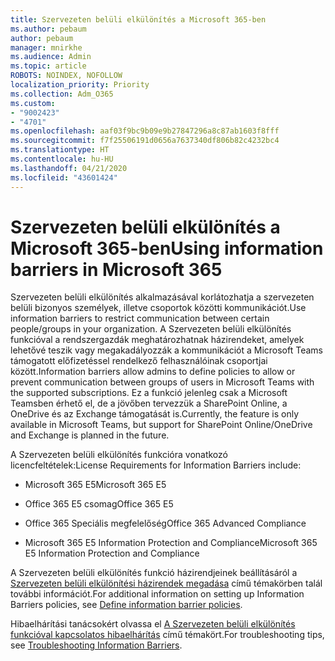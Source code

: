 ```yaml
---
title: Szervezeten belüli elkülönítés a Microsoft 365-ben
ms.author: pebaum
author: pebaum
manager: mnirkhe
ms.audience: Admin
ms.topic: article
ROBOTS: NOINDEX, NOFOLLOW
localization_priority: Priority
ms.collection: Adm_O365
ms.custom:
- "9002423"
- "4701"
ms.openlocfilehash: aaf03f9bc9b09e9b27847296a8c87ab1603f8fff
ms.sourcegitcommit: f7f25506191d0656a7637340df806b82c4232bc4
ms.translationtype: HT
ms.contentlocale: hu-HU
ms.lasthandoff: 04/21/2020
ms.locfileid: "43601424"
---
```

# <a name="using-information-barriers-in-microsoft-365"></a><span data-ttu-id="8e94d-102">Szervezeten belüli elkülönítés a Microsoft 365-ben</span><span class="sxs-lookup"><span data-stu-id="8e94d-102">Using information barriers in Microsoft 365</span></span>

<span data-ttu-id="8e94d-103">Szervezeten belüli elkülönítés alkalmazásával korlátozhatja a szervezeten belüli bizonyos személyek, illetve csoportok közötti kommunikációt.</span><span class="sxs-lookup"><span data-stu-id="8e94d-103">Use information barriers to restrict communication between certain people/groups in your organization.</span></span> <span data-ttu-id="8e94d-104">A Szervezeten belüli elkülönítés funkcióval a rendszergazdák meghatározhatnak házirendeket, amelyek lehetővé teszik vagy megakadályozzák a kommunikációt a Microsoft Teams támogatott előfizetéssel rendelkező felhasználóinak csoportjai között.</span><span class="sxs-lookup"><span data-stu-id="8e94d-104">Information barriers allow admins to define policies to allow or prevent communication between groups of users in Microsoft Teams with the supported subscriptions.</span></span>  <span data-ttu-id="8e94d-105">Ez a funkció jelenleg csak a Microsoft Teamsben érhető el, de a jövőben tervezzük a SharePoint Online, a OneDrive és az Exchange támogatását is.</span><span class="sxs-lookup"><span data-stu-id="8e94d-105">Currently, the feature is only available in Microsoft Teams, but support for SharePoint Online/OneDrive and Exchange is planned in the future.</span></span>

<span data-ttu-id="8e94d-106">A Szervezeten belüli elkülönítés funkcióra vonatkozó licencfeltételek:</span><span class="sxs-lookup"><span data-stu-id="8e94d-106">License Requirements for Information Barriers include:</span></span>

- <span data-ttu-id="8e94d-107">Microsoft 365 E5</span><span class="sxs-lookup"><span data-stu-id="8e94d-107">Microsoft 365 E5</span></span>

- <span data-ttu-id="8e94d-108">Office 365 E5 csomag</span><span class="sxs-lookup"><span data-stu-id="8e94d-108">Office 365 E5</span></span>

- <span data-ttu-id="8e94d-109">Office 365 Speciális megfelelőség</span><span class="sxs-lookup"><span data-stu-id="8e94d-109">Office 365 Advanced Compliance</span></span>

- <span data-ttu-id="8e94d-110">Microsoft 365 E5 Information Protection and Compliance</span><span class="sxs-lookup"><span data-stu-id="8e94d-110">Microsoft 365 E5 Information Protection and Compliance</span></span>

<span data-ttu-id="8e94d-111">A Szervezeten belüli elkülönítés funkció házirendjeinek beállításáról a [Szervezeten belüli elkülönítési házirendek megadása](https://docs.microsoft.com/microsoft-365/compliance/information-barriers-policies) című témakörben talál további információt.</span><span class="sxs-lookup"><span data-stu-id="8e94d-111">For additional information on setting up Information Barriers policies, see [Define information barrier policies](https://docs.microsoft.com/microsoft-365/compliance/information-barriers-policies).</span></span>

<span data-ttu-id="8e94d-112">Hibaelhárítási tanácsokért olvassa el [A Szervezeten belüli elkülönítés funkcióval kapcsolatos hibaelhárítás](https://docs.microsoft.com/microsoft-365/compliance/information-barriers-troubleshooting) című témakört.</span><span class="sxs-lookup"><span data-stu-id="8e94d-112">For troubleshooting tips, see [Troubleshooting Information Barriers](https://docs.microsoft.com/microsoft-365/compliance/information-barriers-troubleshooting).</span></span>
